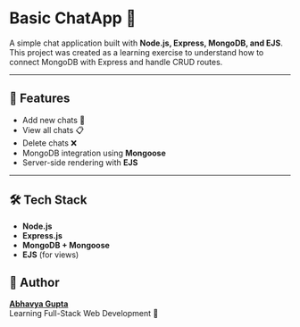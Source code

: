 # Basic ChatApp 💬

A simple chat application built with **Node.js, Express, MongoDB, and EJS**.  
This project was created as a learning exercise to understand how to connect MongoDB with Express and handle CRUD routes.

---

## 🚀 Features
- Add new chats 📝
- View all chats 📋
- Delete chats ❌
- MongoDB integration using **Mongoose**
- Server-side rendering with **EJS**

---

## 🛠️ Tech Stack
- **Node.js**
- **Express.js**
- **MongoDB + Mongoose**
- **EJS** (for views)

## 🙌 Author
[**Abhavya Gupta**](https://github.com/Abhavya28)  
Learning Full-Stack Web Development 🚀
